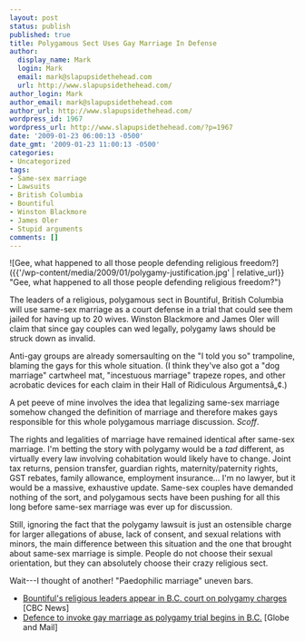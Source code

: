 ```yaml
---
layout: post
status: publish
published: true
title: Polygamous Sect Uses Gay Marriage In Defense
author:
  display_name: Mark
  login: Mark
  email: mark@slapupsidethehead.com
  url: http://www.slapupsidethehead.com/
author_login: Mark
author_email: mark@slapupsidethehead.com
author_url: http://www.slapupsidethehead.com/
wordpress_id: 1967
wordpress_url: http://www.slapupsidethehead.com/?p=1967
date: '2009-01-23 06:00:13 -0500'
date_gmt: '2009-01-23 11:00:13 -0500'
categories:
- Uncategorized
tags:
- Same-sex marriage
- Lawsuits
- British Columbia
- Bountiful
- Winston Blackmore
- James Oler
- Stupid arguments
comments: []
---
```

![Gee, what happened to all those people defending religious freedom?]({{'/wp-content/media/2009/01/polygamy-justification.jpg' | relative_url}} "Gee, what happened to all those people defending religious freedom?")

The leaders of a religious, polygamous sect in Bountiful, British Columbia will use same-sex marriage as a court defense in a trial that could see them jailed for having up to 20 wives. Winston Blackmore and James Oler will claim that since gay couples can wed legally, polygamy laws should be struck down as invalid.

Anti-gay groups are already somersaulting on the "I told you so" trampoline, blaming the gays for this whole situation. (I think they've also got a "dog marriage" cartwheel mat, "incestuous marriage" trapeze ropes, and other acrobatic devices for each claim in their Hall of Ridiculous Argumentsâ„¢.)

A pet peeve of mine involves the idea that legalizing same-sex marriage somehow  changed the definition of marriage and therefore makes gays responsible for this whole polygamous marriage discussion. _Scoff_.

The rights and legalities of marriage have remained identical after same-sex marriage. I'm betting the story with polygamy would be a _tad_ different, as virtually every law involving cohabitation would likely have to change. Joint tax returns, pension transfer, guardian rights, maternity/paternity rights, GST rebates, family allowance, employment insurance... I'm no lawyer, but it would be a massive, exhaustive update. Same-sex couples have demanded nothing of the sort, and polygamous sects have been pushing for all this long before same-sex marriage was ever up for discussion.

Still, ignoring the fact that the polygamy lawsuit is just an ostensible charge for larger allegations of abuse, lack of consent, and sexual relations with minors, the main difference between this situation and the one that brought about same-sex marriage is simple. People do not choose their sexual orientation, but they can absolutely choose their crazy religious sect.

Wait---I thought of another! "Paedophilic marriage" uneven bars.

- [Bountiful's religious leaders appear in B.C. court on polygamy charges](http://www.cbc.ca/canada/story/2009/01/21/blackmore-court.html) [CBC News]
- [Defence to invoke gay marriage as polygamy trial begins in B.C.](http://www.theglobeandmail.com/servlet/story/LAC.20090121.POLYGAMY21/TPStory/National) [Globe and Mail]
